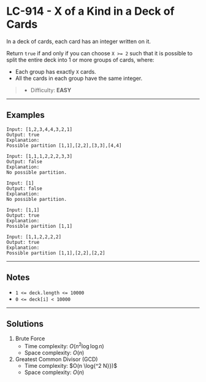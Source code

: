 # LC-914 - X of a Kind in a Deck of Cards

In a deck of cards, each card has an integer written on it.

Return `true` if and only if you can choose `X >= 2` such that it is possible to split the entire deck into 1 or more groups of cards, where:
* Each group has exactly `X` cards.
* All the cards in each group have the same integer.

> * Difficulty: **EASY**

---
## Examples

```
Input: [1,2,3,4,4,3,2,1]
Output: true
Explanation:
Possible partition [1,1],[2,2],[3,3],[4,4]
```

```
Input: [1,1,1,2,2,2,3,3]
Output: false
Explanation:
No possible partition.
```

```
Input: [1]
Output: false
Explanation:
No possible partition.
```

```
Input: [1,1]
Output: true
Explanation:
Possible partition [1,1]
```

```
Input: [1,1,2,2,2,2]
Output: true
Explanation:
Possible partition [1,1],[2,2],[2,2]
```

---
## Notes

* `1 <= deck.length <= 10000`
* `0 <= deck[i] < 10000`

---
## Solutions

1. Brute Force
    * Time complexity: $O(n^2 \log{\log{n}})$
    * Space complexity: $O(n)$
2. Greatest Common Divisor (GCD)
    * Time complexity: $O(n \log{^2 N}})$
    * Space complexity: $O(n)$